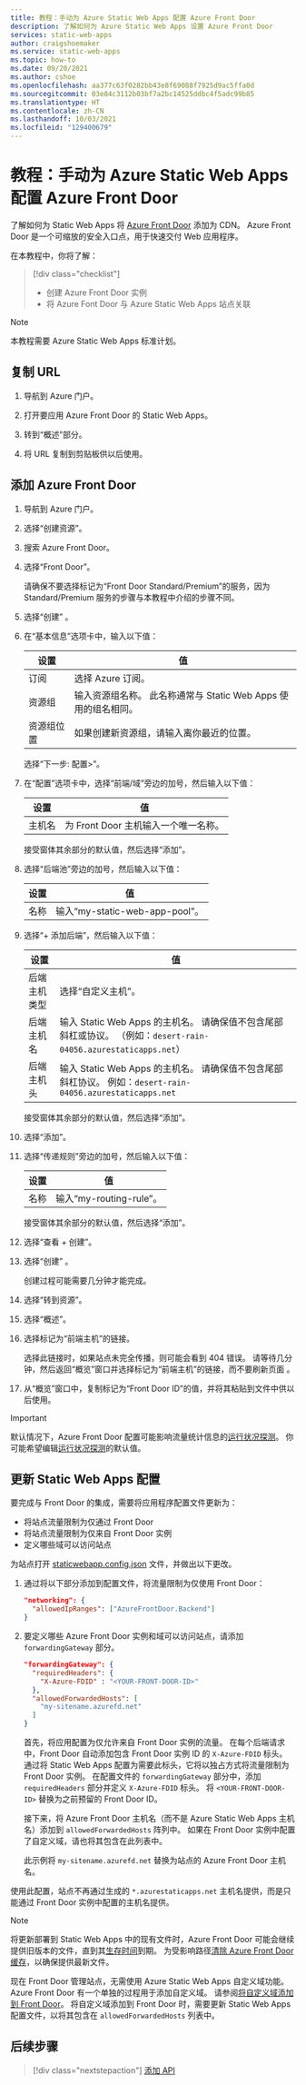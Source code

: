 ```yaml
---
title: 教程：手动为 Azure Static Web Apps 配置 Azure Front Door
description: 了解如何为 Azure Static Web Apps 设置 Azure Front Door
services: static-web-apps
author: craigshoemaker
ms.service: static-web-apps
ms.topic: how-to
ms.date: 09/20/2021
ms.author: cshoe
ms.openlocfilehash: aa377c63f0282bb43e8f69088f7925d9ac5ffa0d
ms.sourcegitcommit: 03e84c3112b03bf7a2bc14525ddbc4f5adc99b85
ms.translationtype: HT
ms.contentlocale: zh-CN
ms.lasthandoff: 10/03/2021
ms.locfileid: "129400679"
---
```

# <a name="tutorial-manually-configure-azure-front-door-for-azure-static-web-apps"></a>教程：手动为 Azure Static Web Apps 配置 Azure Front Door

了解如何为 Static Web Apps 将 [Azure Front Door](../frontdoor/front-door-overview.md) 添加为 CDN。  Azure Front Door 是一个可缩放的安全入口点，用于快速交付 Web 应用程序。

在本教程中，你将了解：

> [!div class="checklist"]
>
> - 创建 Azure Front Door 实例
> - 将 Azure Font Door 与 Azure Static Web Apps 站点关联

> [!NOTE]
> 本教程需要 Azure Static Web Apps 标准计划。

## <a name="copy-url"></a>复制 URL

1. 导航到 Azure 门户。

1. 打开要应用 Azure Front Door 的 Static Web Apps。

1. 转到“概述”部分。

1. 将 URL 复制到剪贴板供以后使用。

## <a name="add-azure-front-door"></a>添加 Azure Front Door

1. 导航到 Azure 门户。

1. 选择“创建资源”。 

1. 搜索 Azure Front Door。

1. 选择“Front Door”。

    请确保不要选择标记为“Front Door Standard/Premium”的服务，因为 Standard/Premium 服务的步骤与本教程中介绍的步骤不同。

1. 选择“创建”  。

1. 在“基本信息”选项卡中，输入以下值：

    | 设置 | 值 |
    |---|---|
    | 订阅 | 选择 Azure 订阅。 |
    | 资源组 | 输入资源组名称。 此名称通常与 Static Web Apps 使用的组名相同。 |
    | 资源组位置 | 如果创建新资源组，请输入离你最近的位置。 |

    选择“下一步: 配置>”。

1. 在“配置”选项卡中，选择“前端/域”旁边的加号，然后输入以下值：

    | 设置 | 值 |
    |---|---|
    | 主机名 | 为 Front Door 主机输入一个唯一名称。 |

    接受窗体其余部分的默认值，然后选择“添加”。

1. 选择“后端池”旁边的加号，然后输入以下值：

    | 设置 | 值 |
    |---|---|
    | 名称 | 输入“my-static-web-app-pool”。 |

1. 选择“+ 添加后端”，然后输入以下值：

    | 设置 | 值 |
    |---|---|
    | 后端主机类型 | 选择“自定义主机”。 |
    | 后端主机名 | 输入 Static Web Apps 的主机名。 请确保值不包含尾部斜杠或协议。 （例如：`desert-rain-04056.azurestaticapps.net`）  |
    | 后端主机头 | 输入 Static Web Apps 的主机名。 请确保值不包含尾部斜杠协议。 例如：`desert-rain-04056.azurestaticapps.net` |

    接受窗体其余部分的默认值，然后选择“添加”。

1. 选择“添加”。

1. 选择“传递规则”旁边的加号，然后输入以下值：

    | 设置 | 值 |
    |---|---|
    | 名称 | 输入“my-routing-rule”。 |

    接受窗体其余部分的默认值，然后选择“添加”。

1. 选择“查看 + 创建”。

1. 选择“创建”  。

    创建过程可能需要几分钟才能完成。

1. 选择“转到资源”。

1. 选择“概述”。 

1. 选择标记为“前端主机”的链接。

    选择此链接时，如果站点未完全传播，则可能会看到 404 错误。 请等待几分钟，然后返回“概览”窗口并选择标记为“前端主机”的链接，而不要刷新页面 。

1. 从“概览”窗口中，复制标记为“Front Door ID”的值，并将其粘贴到文件中供以后使用。

> [!IMPORTANT]
> 默认情况下，Azure Front Door 配置可能影响流量统计信息的[运行状况探测](../frontdoor/front-door-health-probes.md)。 你可能希望编辑[运行状况探测](../frontdoor/front-door-health-probes.md)的默认值。

## <a name="update-static-web-app-configuration"></a>更新 Static Web Apps 配置

要完成与 Front Door 的集成，需要将应用程序配置文件更新为：

- 将站点流量限制为仅通过 Front Door
- 将站点流量限制为仅来自 Front Door 实例
- 定义哪些域可以访问站点

为站点打开 [staticwebapp.config.json](configuration.md) 文件，并做出以下更改。

1. 通过将以下部分添加到配置文件，将流量限制为仅使用 Front Door：

    ```json
    "networking": {
      "allowedIpRanges": ["AzureFrontDoor.Backend"]
    }
    ```

1. 要定义哪些 Azure Front Door 实例和域可以访问站点，请添加 `forwardingGateway` 部分。

    ```json
    "forwardingGateway": {
      "requiredHeaders": {
        "X-Azure-FDID" : "<YOUR-FRONT-DOOR-ID>"
      },
      "allowedForwardedHosts": [
        "my-sitename.azurefd.net"
      ]
    }
    ```

    首先，将应用配置为仅允许来自 Front Door 实例的流量。 在每个后端请求中，Front Door 自动添加包含 Front Door 实例 ID 的 `X-Azure-FDID` 标头。 通过将 Static Web Apps 配置为需要此标头，它将以独占方式将流量限制为 Front Door 实例。 在配置文件的 `forwardingGateway` 部分中，添加 `requiredHeaders` 部分并定义 `X-Azure-FDID` 标头。 将 `<YOUR-FRONT-DOOR-ID>` 替换为之前预留的 Front Door ID。

    接下来，将 Azure Front Door 主机名（而不是 Azure Static Web Apps 主机名）添加到 `allowedForwardedHosts` 阵列中。 如果在 Front Door 实例中配置了自定义域，请也将其包含在此列表中。

    此示例将 `my-sitename.azurefd.net` 替换为站点的 Azure Front Door 主机名。

使用此配置，站点不再通过生成的 `*.azurestaticapps.net` 主机名提供，而是只能通过 Front Door 实例中配置的主机名提供。

> [!NOTE]
> 将更新部署到 Static Web Apps 中的现有文件时，Azure Front Door 可能会继续提供旧版本的文件，直到其[生存时间](https://wikipedia.org/wiki/Time_to_live)到期。 为受影响路径[清除 Azure Front Door 缓存](../frontdoor/front-door-caching.md#cache-purge)，以确保提供最新文件。

现在 Front Door 管理站点，无需使用 Azure Static Web Apps 自定义域功能。 Azure Front Door 有一个单独的过程用于添加自定义域。 请参阅[将自定义域添加到 Front Door](../frontdoor/front-door-custom-domain.md)。 将自定义域添加到 Front Door 时，需要更新 Static Web Apps 配置文件，以将其包含在 `allowedForwardedHosts` 列表中。

## <a name="next-steps"></a>后续步骤

> [!div class="nextstepaction"]
> [添加 API](apis.md)
